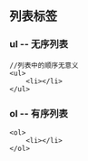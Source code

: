 ## 列表标签

### ul -- 无序列表

```
//列表中的顺序无意义
<ul>
    <li></li>
</ul>
```

### ol -- 有序列表

```
<ol>
    <li></li>
</ol>
```



